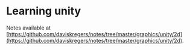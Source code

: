 # Learning unity

Notes available at [https://github.com/daviskregers/notes/tree/master/graphics/unity/2d](https://github.com/daviskregers/notes/tree/master/graphics/unity/2d).